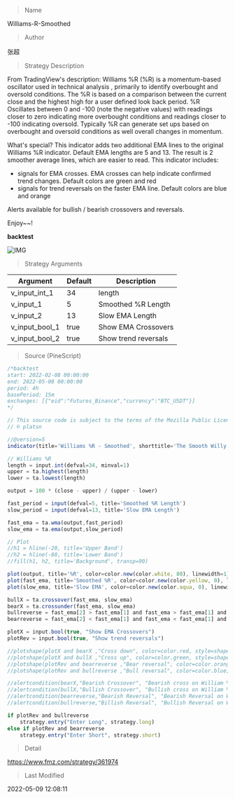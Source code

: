 
> Name

Williams-R-Smoothed

> Author

张超

> Strategy Description

From TradingView's description:
Williams %R (%R) is a momentum-based oscillator used in technical analysis , primarily to identify overbought and oversold conditions. The %R is based on a comparison between the current close and the highest high for a user defined look back period. %R Oscillates between 0 and -100 (note the negative values) with readings closer to zero indicating more overbought conditions and readings closer to -100 indicating oversold. Typically %R can generate set ups based on overbought and oversold conditions as well overall changes in momentum.

What's special?
This indicator adds two additional EMA lines to the original Williams %R indicator. Default EMA lengths are 5 and 13. The result is 2 smoother average lines, which are easier to read.
This indicator includes:
- signals for EMA crosses. EMA crosses can help indicate confirmed trend changes. Default colors are green and red
- signals for trend reversals on the faster EMA line. Default colors are blue and orange

Alerts available for bullish / bearish crossovers and reversals.

Enjoy~~!

**backtest**

 ![IMG](https://www.fmz.com/upload/asset/be759889670f5c8d21.png) 

> Strategy Arguments



|Argument|Default|Description|
|----|----|----|
|v_input_int_1|34|length|
|v_input_1|5|Smoothed %R Length|
|v_input_2|13|Slow EMA Length|
|v_input_bool_1|true|Show EMA Crossovers|
|v_input_bool_2|true|Show trend reversals|


> Source (PineScript)

``` javascript
/*backtest
start: 2022-02-08 00:00:00
end: 2022-05-08 00:00:00
period: 4h
basePeriod: 15m
exchanges: [{"eid":"Futures_Binance","currency":"BTC_USDT"}]
*/

// This source code is subject to the terms of the Mozilla Public License 2.0 at https://mozilla.org/MPL/2.0/
// © platsn

//@version=5
indicator(title='Williams %R - Smoothed', shorttitle='The Smooth Willy')

// Williams %R
length = input.int(defval=34, minval=1)
upper = ta.highest(length)
lower = ta.lowest(length)

output = 100 * (close - upper) / (upper - lower)

fast_period = input(defval=5, title='Smoothed %R Length')
slow_period = input(defval=13, title='Slow EMA Length')

fast_ema = ta.wma(output,fast_period)
slow_ema = ta.ema(output,slow_period)

// Plot
//h1 = hline(-20, title='Upper Band')
//h2 = hline(-80, title='Lower Band')
//fill(h1, h2, title='Background', transp=90)

plot(output, title='%R', color=color.new(color.white, 80), linewidth=1)
plot(fast_ema, title='Smoothed %R', color=color.new(color.yellow, 0), linewidth=2)
plot(slow_ema, title='Slow EMA', color=color.new(color.aqua, 0), linewidth=2)

bullX = ta.crossover(fast_ema, slow_ema)
bearX = ta.crossunder(fast_ema, slow_ema)
bullreverse = fast_ema[2] > fast_ema[1] and fast_ema > fast_ema[1] and fast_ema < -30
bearreverse = fast_ema[2] < fast_ema[1] and fast_ema < fast_ema[1] and fast_ema > -70

plotX = input.bool(true, "Show EMA Crossovers")
plotRev = input.bool(true, "Show trend reversals")

//plotshape(plotX and bearX ,"Cross down", color=color.red, style=shape.triangledown, location = location.top, size =size.tiny, offset=-1) 
//plotshape(plotX and bullX ,"Cross up", color=color.green, style=shape.triangleup, location = location.bottom, size =size.tiny, offset=-1)
//plotshape(plotRev and bearreverse ,"Bear reversal", color=color.orange, style=shape.triangledown, location = location.top, size =size.tiny, offset=-1) 
//plotshape(plotRev and bullreverse ,"Bull reversal", color=color.blue, style=shape.triangleup, location = location.bottom, size =size.tiny, offset=-1)

//alertcondition(bearX,"Bearish Crossover", "Bearish cross on William %R")
//alertcondition(bullX,"Bullish Crossover", "Bullish cross on William %R")
//alertcondition(bearreverse,"Bearish Reversal", "Bearish Reversal on William %R")
//alertcondition(bullreverse,"Billish Reversal", "Bullish Reversal on William %R")

if plotRev and bullreverse
    strategy.entry("Enter Long", strategy.long)
else if plotRev and bearreverse
    strategy.entry("Enter Short", strategy.short)
```

> Detail

https://www.fmz.com/strategy/361974

> Last Modified

2022-05-09 12:08:11
